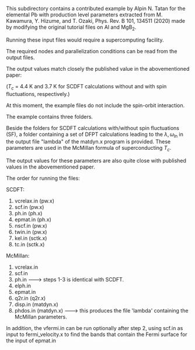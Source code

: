 This subdirectory contains a contributed example by Alpin N. Tatan for the elemental Pb with production level parameters extracted from M. Kawamura, Y. Hizume, and T. Ozaki, Phys. Rev. B 101, 134511 (2020) made by modifying the original tutorial files on Al and $\mathrm{MgB}_2$.

Running these input files would require a supercomputing facility. 

The required nodes and parallelization conditions can be read from the output files.

The output values match closely the published value in the abovementioned paper: 

($T_c$ = 4.4 K and 3.7 K for SCDFT calculations without and with spin fluctuations, respectively.)

At this moment, the example files do not include the spin-orbit interaction.

The example contains three folders. 

Beside the folders for SCDFT calculations with/without spin fluctuations (SF), a folder containing a set of DFPT calculations leading to the $\lambda,\omega_\mathrm{ln}$ in the output file "lambda" of the matdyn.x program is provided. These parameters are used in the McMillan formula of superconducting $T_c$. 

The output values for these parameters are also quite close with published values in the abovementioned paper.

The order for running the files:

SCDFT:

1. vcrelax.in   (pw.x)
2. scf.in       (pw.x)
3. ph.in        (ph.x)
4. epmat.in     (ph.x)
5. nscf.in      (pw.x)
6. twin.in      (pw.x)
7. kel.in       (sctk.x)
8. tc.in        (sctk.x)

McMillan:

1. vcrelax.in
2. scf.in
3. ph.in                     ---> steps 1-3 is identical with SCDFT.
4. elph.in
5. epmat.in
6. q2r.in        (q2r.x)
7. disp.in       (matdyn.x)
8. phdos.in      (matdyn.x)  ---> this produces the file 'lambda' containing the McMillan parameters.

In addition, the vfermi.in can be run optionally after step 2, using scf.in as input to fermi_velocity.x to find the bands that contain the Fermi surface for the input of epmat.in
